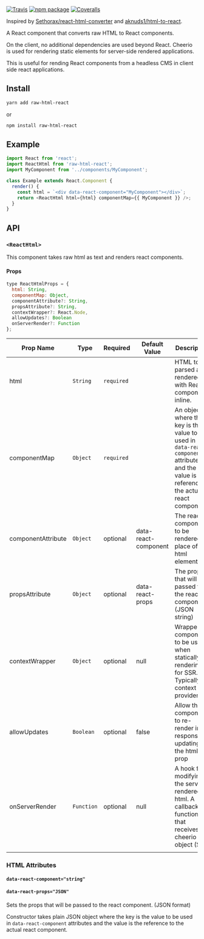 [![Travis][build-badge]][build]
[![npm package][npm-badge]][npm]
[![Coveralls][coveralls-badge]][coveralls]

Inspired by [Sethorax/react-html-converter](https://github.com/Sethorax/react-html-converter) and [aknuds1/html-to-react](https://github.com/mikenikles/html-to-react).

A React component that converts raw HTML to React components.

On the client, no additional dependencies are used beyond React. Cheerio is used for rendering static elements for server-side rendered applications.

This is useful for rending React components from a headless CMS in client side react applications.

## Install

```sh
yarn add raw-html-react
```

or

```sh
npm install raw-html-react
```

## Example

```js
import React from 'react';
import ReactHtml from 'raw-html-react';
import MyComponent from '../components/MyComponent';

class Example extends React.Component {
  render() {
    const html = `<div data-react-component="MyComponent"></div>`;
    return <ReactHtml html={html} componentMap={{ MyComponent }} />;
  }
}
```

## API

### `<ReactHtml>`

This component takes raw html as text and renders react components.

#### Props

```js
type ReactHtmlProps = {
  html: String,
  componentMap: Object,
  componentAttribute?: String,
  propsAttribute?: String,
  contextWrapper?: React.Node,
  allowUpdates?: Boolean
  onServerRender?: Function
};
```

| Prop Name          | Type       | Required   | Default Value        | Description                                                                                                                                        |
| ------------------ | ---------- | ---------- | -------------------- | -------------------------------------------------------------------------------------------------------------------------------------------------- |
| html               | `String`   | `required` |                      | HTML to be parsed and rendered with React components inline.                                                                                       |
| componentMap       | `Object`   | `required` |                      | An object where the key is the value to be used in `data-react-component` attributes and the value is the reference to the actual react component. |
| componentAttribute | `Object`   | optional   | data-react-component | The react component to be rendered in place of the html element                                                                                    |
| propsAttribute     | `Object`   | optional   | data-react-props     | The props that will be passed to the react component. (JSON string)                                                                                |
| contextWrapper     | `Object`   | optional   | null                 | Wrapper component to be used when statically rendering for SSR. Typically a context provider.                                                      |
| allowUpdates       | `Boolean`  | optional   | false                | Allow the component to re-render in response to updating the html prop                                                                             |
| onServerRender     | `Function` | optional   | null                 | A hook for modifying the server rendered html. A callback function that receives the cheerio root object ($)                                       |
|                    |

### HTML Attributes

#### `data-react-component="string"`

#### `data-react-props="JSON"`

Sets the props that will be passed to the react component. (JSON format)

Constructor takes plain JSON object where the key is the value to be used in `data-react-component` attributes and the value is the reference to the actual react component.

[build-badge]: https://img.shields.io/travis/getchalk/raw-html-react/master.png?style=flat-square
[build]: https://travis-ci.org/getchalk/raw-html-react
[npm-badge]: https://img.shields.io/npm/v/raw-html-react.png?style=flat-square
[npm]: https://www.npmjs.org/package/raw-html-react
[coveralls-badge]: https://img.shields.io/coveralls/getchalk/raw-html-react/master.png?style=flat-square
[coveralls]: https://coveralls.io/github/getchalk/raw-html-react
